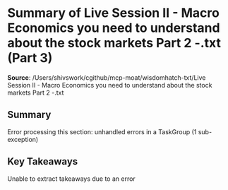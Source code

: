 # Summary of Live Session II - Macro Economics you need to understand about the stock markets Part 2 -.txt (Part 3)

**Source**: /Users/shivswork/cgithub/mcp-moat/wisdomhatch-txt/Live Session II - Macro Economics you need to understand about the stock markets Part 2 -.txt

## Summary
Error processing this section: unhandled errors in a TaskGroup (1 sub-exception)

## Key Takeaways
Unable to extract takeaways due to an error
